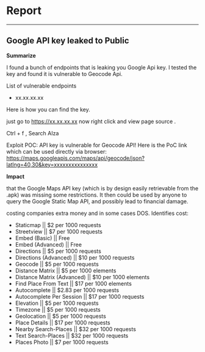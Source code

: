 # Report

---

## Google API key leaked to Public

**Summarize**

I found a bunch of endpoints that is leaking you Google Api key.
I tested the key and found it is vulnerable to Geocode Api.

List of vulnerable endpoints
- xx.xx.xx.xx

Here is how you can find the key.

just go to https://xx.xx.xx.xx
now right click and view page source .

Ctrl + f , Search AIza

Exploit POC:
API key is vulnerable for Geocode API! Here is the PoC link which can be used directly via browser:
https://maps.googleapis.com/maps/api/geocode/json?latlng=40,30&key=xxxxxxxxxxxxxxx

**Impact**

that the Google Maps API key (which is by design easily retrievable from the .apk) was missing some restrictions. It then could be used by anyone to query the Google Static Map API, and possibly lead to financial damage.

costing companies extra money and in some cases DOS.
Identifies cost:
- Staticmap 			|| $2 per 1000 requests
- Streetview 			|| $7 per 1000 requests
- Embed (Basic)			|| Free
- Embed (Advanced)		|| Free
- Directions 			|| $5 per 1000 requests
- Directions (Advanced) 	|| $10 per 1000 requests
- Geocode 			|| $5 per 1000 requests
- Distance Matrix 		|| $5 per 1000 elements
- Distance Matrix (Advanced) 	|| $10 per 1000 elements
- Find Place From Text 		|| $17 per 1000 elements
- Autocomplete 			|| $2.83 per 1000 requests
- Autocomplete Per Session 	|| $17 per 1000 requests
- Elevation 			|| $5 per 1000 requests
- Timezone 			|| $5 per 1000 requests
- Geolocation 			|| $5 per 1000 requests
- Place Details 		|| $17 per 1000 requests
- Nearby Search-Places		|| $32 per 1000 requests
- Text Search-Places 		|| $32 per 1000 requests
- Places Photo 			|| $7 per 1000 requests
